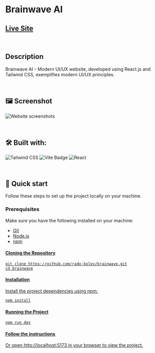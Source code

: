 # Brainwave AI

## [Live Site](https://brainwave-ai-app.web.app)

<br/>

## Description

Brainwave AI - Modern UI/UX website, developed using React.js and Tailwind CSS, exemplifies modern UI/UX principles.

<br/>

## 🖼️ Screenshot

![Website screenshots](./demo/screenshot-brainwave-ai.png)

<br/>

## 🛠️ Built with:

![Tailwind CSS](https://img.shields.io/badge/Tailwind_CSS-38B2AC?style=for-the-badge&logo=tailwind-css&logoColor=white)
![Vite Badge](https://img.shields.io/badge/Vite-646CFF?logo=vite&logoColor=fff&style=for-the-badge)
![React](https://img.shields.io/badge/React-20232A?style=for-the-badge&logo=react&logoColor=61DAFB)

<br/>

## 🚀 Quick start

Follow these steps to set up the project locally on your machine.

### Prerequisites

Make sure you have the following installed on your machine:
- [Git](https://git-scm.com)
- [Node.js](https://nodejs.org/en)
- [npm](https://www.npmjs.com)

#### <u>Cloning the Repository<u>

```
git clone https://github.com/rado-kolev/brainwave.git
cd brainwave
```

#### <u>Installation<u>

Install the project dependencies using npm:

```
npm install
```

#### <u>Running the Project<u>

```
npm run dev
```

#### <u>Follow the instructions<u>

Or open http://localhost:5173 in your browser to view the project.
